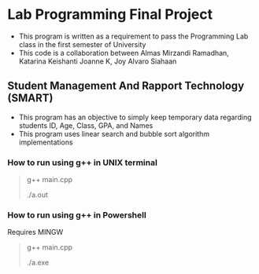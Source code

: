 # Lab Programming Final Project
- This program is written as a requirement to pass the Programming Lab class in the first semester of University
- This code is a collaboration between Almas Mirzandi Ramadhan, Katarina Keishanti Joanne K, Joy Alvaro Siahaan
## Student Management And Rapport Technology (SMART)
- This program has an objective to simply keep temporary data regarding students ID, Age, Class, GPA, and Names
- This program uses linear search and bubble sort algorithm implementations

### How to run using g++ in UNIX terminal
> g++ main.cpp
>
> ./a.out
### How to run using g++ in Powershell
Requires MINGW
> g++ main.cpp
> 
> ./a.exe
